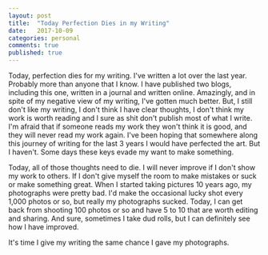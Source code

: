 ```yaml
---
layout: post
title:  "Today Perfection Dies in my Writing"
date:   2017-10-09
categories: personal
comments: true
published: true
---
```


Today, perfection dies for my writing.  I've written a lot over the last year.  Probably more than anyone that I know.  I have published two blogs, including this one, written in a journal and written online. Amazingly, and in spite of my negative view of my writing, I've gotten much better.  But, I still don't like my writing, I don't think I have clear thoughts, I don't think my work is worth reading and I sure as shit don't publish most of what I write. I'm afraid that if someone reads my work they won't think it is good, and they will never read my work again.  I've been hoping that somewhere along this journey of writing for the last 3 years I would have perfected the art.  But I haven't.  Some days these keys evade my want to make something. 

Today, all of those thoughts need to die.  I will never improve if I don't show my work to others. If I don't give myself the room to make mistakes or suck or make something great. When I started taking pictures 10 years ago, my photographs were pretty bad.  I'd make the occasional lucky shot every 1,000 photos or so, but really my photographs sucked.  Today, I can get back from shooting 100 photos or so and have 5 to 10 that are worth editing and sharing.  And sure, sometimes I take dud rolls, but I can definitely see how I have improved.  

It's time I give my writing the same chance I gave my photographs. 

